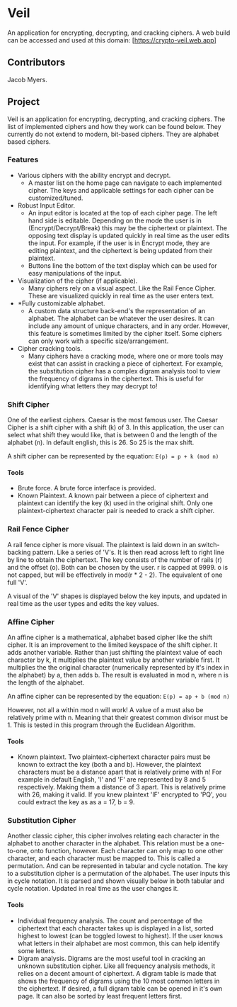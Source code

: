 
# Veil

An application for encrypting, decrypting, and cracking ciphers. A web build can be accessed and used at this domain: [https://crypto-veil.web.app]

## Contributors

Jacob Myers.

## Project
Veil is an application for encrypting, decrypting, and cracking ciphers. The list of implemented ciphers and how they work can be found below. They currently do not extend to modern, bit-based ciphers. They are alphabet based ciphers.

### Features
 - Various ciphers with the ability encrypt and decrypt.
	 - A master list on the home page can navigate to each implemented cipher. The keys and applicable settings for each cipher can be customized/tuned.
 - Robust Input Editor.
	 - An input editor is located at the top of each cipher page. The left hand side is editable. Depending on the mode the user is in (Encrypt/Decrypt/Break) this may be the ciphertext or plaintext. The opposing text display is updated quickly in real time as the user edits the input. For example, if the user is in Encrypt mode, they are editing plaintext, and the ciphertext is being updated from their plaintext.
	 - Buttons line the bottom of the text display which can be used for easy manipulations of the input.
 - Visualization of the cipher (if applicable).
	 - Many ciphers rely on a visual aspect. Like the Rail Fence Cipher. These are visualized quickly in real time as the user enters text. 
 - *Fully customizable alphabet.
	 - A custom data structure back-end's the representation of an alphabet. The alphabet can be whatever the user desires. It can include any amount of unique characters, and in any order. However, this feature is sometimes limited by the cipher itself. Some ciphers can only work with a specific size/arrangement.
 - Cipher cracking tools.
	 - Many ciphers have a cracking mode, where one or more tools may exist that can assist in cracking a piece of ciphertext. For example, the substitution cipher has a complex digram analysis tool to view the frequency of digrams in the ciphertext. This is useful for identifying what letters they may decrypt to!

### Shift Cipher
One of the earliest ciphers. Caesar is the most famous user. The Caesar Cipher is a shift cipher with a shift (k) of 3. In this application, the user can select what shift they would like, that is between 0 and the length of the alphabet (n). In default english, this is 26. So 25 is the max shift.

A shift cipher can be represented by the equation: `E(p) = p + k (mod n)`

#### Tools

 - Brute force. A brute force interface is provided.
 - Known Plaintext. A known pair between a piece of ciphertext and plaintext can identify the key (k) used in the original shift. Only one plaintext-ciphertext character pair is needed to crack a shift cipher.

### Rail Fence Cipher
A rail fence cipher is more visual. The plaintext is laid down in an switch-backing pattern. Like a series of 'V's. It is then read across left to right line by line to obtain the ciphertext. The key consists of the number of rails \(r\) and the offset (o). Both can be chosen by the user. r is capped at 9999. o is not capped, but will be effectively in mod(r * 2 - 2). The equivalent of one full 'V'.

A visual of the 'V' shapes is displayed below the key inputs, and updated in real time as the user types and edits the key values.

### Affine Cipher
An affine cipher is a mathematical, alphabet based cipher like the shift cipher. It is an improvement to the limited keyspace of the shift cipher. It adds another variable. Rather than just shifting the plaintext value of each character by k, it multiplies the plaintext value by another variable first. It multiplies the the original character (numerically represented by it's index in the alphabet) by a, then adds b. The result is evaluated in mod n, where n is the length of the alphabet.

An affine cipher can be represented by the equation: `E(p) = ap + b (mod n)`

However, not all a within mod n will work! A value of a must also be relatively prime with n. Meaning that their greatest common divisor must be 1. This is tested in this program through the Euclidean Algorithm.

#### Tools

 - Known plaintext. Two plaintext-ciphertext character pairs must be known to extract the key (both a and b). However, the plaintext characters must be a distance apart that is relatively prime with n! For example in default English, 'I' and 'F' are represented by 8 and 5 respectively. Making them a distance of 3 apart. This is relatively prime with 26, making it valid. If you knew plaintext 'IF' encrypted to 'PQ', you could extract the key as as a = 17, b = 9.

### Substitution Cipher
Another classic cipher, this cipher involves relating each character in the alphabet to another character in the alphabet. This relation must be a one-to-one, onto function, however. Each character can only map to one other character, and each character must be mapped to. This is called a permutation. And can be represented in tabular and cycle notation. The key to a substitution cipher is a permutation of the alphabet. The user inputs this in cycle notation. It is parsed and shown visually below in both tabular and cycle notation. Updated in real time as the user changes it.

#### Tools

 - Individual frequency analysis. The count and percentage of the ciphertext that each character takes up is displayed in a list, sorted highest to lowest (can be toggled lowest to highest). If the user knows what letters in their alphabet are most common, this can help identify some letters.
 - Digram analysis. Digrams are the most useful tool in cracking an unknown substitution cipher. Like all frequency analysis methods, it relies on a decent amount of ciphertext. A digram table is made that shows the frequency of digrams using the 10 most common letters in the ciphertext. If desired, a full digram table can be opened in it's own page. It can also be sorted by least frequent letters first.
